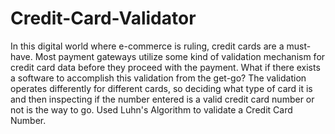 # Credit-Card-Validator
In this digital world where e-commerce is ruling, credit cards are a must-have. Most payment gateways utilize some kind of validation mechanism for credit card data before they proceed with the payment. What if there exists a software to accomplish this validation from the get-go? The validation operates differently for different cards, so deciding what type of card it is and then inspecting if the number entered is a valid credit card number or not is the way to go.
Used Luhn's Algorithm to validate a Credit Card Number.
